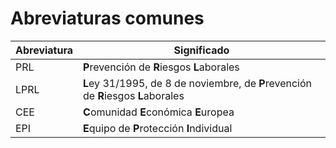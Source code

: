 # Abreviaturas comunes


|Abreviatura|Significado|
|-|-|
|PRL|**P**revención de **R**iesgos **L**aborales|
|LPRL|**L**ey 31/1995, de 8 de noviembre, de **P**revención de **R**iesgos **L**aborales|
|CEE|**C**omunidad **E**conómica **E**uropea|
|EPI| **E**quipo de **P**rotección **I**ndividual|
